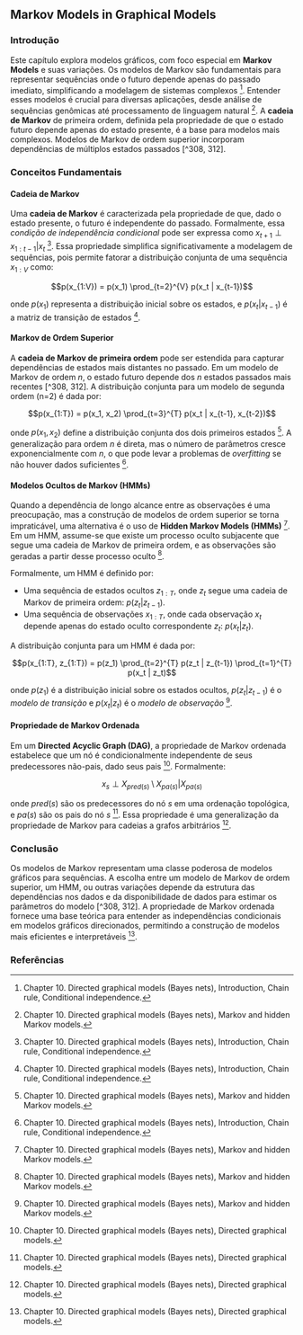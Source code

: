 ## Markov Models in Graphical Models

### Introdução
Este capítulo explora modelos gráficos, com foco especial em **Markov Models** e suas variações. Os modelos de Markov são fundamentais para representar sequências onde o futuro depende apenas do passado imediato, simplificando a modelagem de sistemas complexos [^308]. Entender esses modelos é crucial para diversas aplicações, desde análise de sequências genômicas até processamento de linguagem natural [^312]. A **cadeia de Markov** de primeira ordem, definida pela propriedade de que o estado futuro depende apenas do estado presente, é a base para modelos mais complexos. Modelos de Markov de ordem superior incorporam dependências de múltiplos estados passados [^308, 312].

### Conceitos Fundamentais

#### Cadeia de Markov
Uma **cadeia de Markov** é caracterizada pela propriedade de que, dado o estado presente, o futuro é independente do passado. Formalmente, essa *condição de independência condicional* pode ser expressa como $x_{t+1} \perp x_{1:t-1} | x_t$ [^308]. Essa propriedade simplifica significativamente a modelagem de sequências, pois permite fatorar a distribuição conjunta de uma sequência $x_{1:V}$ como:

$$p(x_{1:V}) = p(x_1) \prod_{t=2}^{V} p(x_t | x_{t-1})$$

onde $p(x_1)$ representa a distribuição inicial sobre os estados, e $p(x_t | x_{t-1})$ é a matriz de transição de estados [^308].

#### Markov de Ordem Superior
A **cadeia de Markov de primeira ordem** pode ser estendida para capturar dependências de estados mais distantes no passado. Em um modelo de Markov de ordem *n*, o estado futuro depende dos *n* estados passados mais recentes [^308, 312]. A distribuição conjunta para um modelo de segunda ordem (n=2) é dada por:

$$p(x_{1:T}) = p(x_1, x_2) \prod_{t=3}^{T} p(x_t | x_{t-1}, x_{t-2})$$

onde $p(x_1, x_2)$ define a distribuição conjunta dos dois primeiros estados [^312]. A generalização para ordem *n* é direta, mas o número de parâmetros cresce exponencialmente com *n*, o que pode levar a problemas de *overfitting* se não houver dados suficientes [^308].

#### Modelos Ocultos de Markov (HMMs)
Quando a dependência de longo alcance entre as observações é uma preocupação, mas a construção de modelos de ordem superior se torna impraticável, uma alternativa é o uso de **Hidden Markov Models (HMMs)** [^312]. Em um HMM, assume-se que existe um processo oculto subjacente que segue uma cadeia de Markov de primeira ordem, e as observações são geradas a partir desse processo oculto [^312].

Formalmente, um HMM é definido por:
- Uma sequência de estados ocultos $z_{1:T}$, onde $z_t$ segue uma cadeia de Markov de primeira ordem: $p(z_t | z_{t-1})$.
- Uma sequência de observações $x_{1:T}$, onde cada observação $x_t$ depende apenas do estado oculto correspondente $z_t$: $p(x_t | z_t)$.

A distribuição conjunta para um HMM é dada por:

$$p(x_{1:T}, z_{1:T}) = p(z_1) \prod_{t=2}^{T} p(z_t | z_{t-1}) \prod_{t=1}^{T} p(x_t | z_t)$$

onde $p(z_1)$ é a distribuição inicial sobre os estados ocultos, $p(z_t | z_{t-1})$ é o *modelo de transição* e $p(x_t | z_t)$ é o *modelo de observação* [^312].

#### Propriedade de Markov Ordenada
Em um **Directed Acyclic Graph (DAG)**, a propriedade de Markov ordenada estabelece que um nó é condicionalmente independente de seus predecessores não-pais, dado seus pais [^310]. Formalmente:

$$x_s \perp X_{pred(s)} \setminus X_{pa(s)} | X_{pa(s)}$$

onde $pred(s)$ são os predecessores do nó $s$ em uma ordenação topológica, e $pa(s)$ são os pais do nó $s$ [^310]. Essa propriedade é uma generalização da propriedade de Markov para cadeias a grafos arbitrários [^310].

### Conclusão

Os modelos de Markov representam uma classe poderosa de modelos gráficos para sequências. A escolha entre um modelo de Markov de ordem superior, um HMM, ou outras variações depende da estrutura das dependências nos dados e da disponibilidade de dados para estimar os parâmetros do modelo [^308, 312]. A propriedade de Markov ordenada fornece uma base teórica para entender as independências condicionais em modelos gráficos direcionados, permitindo a construção de modelos mais eficientes e interpretáveis [^310].

### Referências
[^308]: Chapter 10. Directed graphical models (Bayes nets), Introduction, Chain rule, Conditional independence.
[^310]: Chapter 10. Directed graphical models (Bayes nets), Directed graphical models.
[^312]: Chapter 10. Directed graphical models (Bayes nets), Markov and hidden Markov models.
<!-- END -->